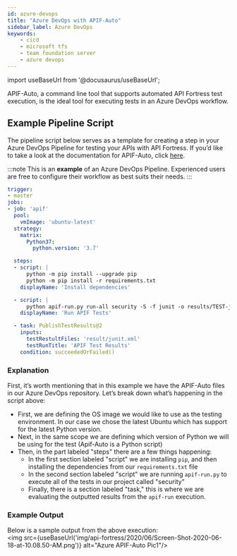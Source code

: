 ```yaml
---
id: azure-devops
title: "Azure DevOps with APIF-Auto"
sidebar_label: Azure DevOps
keywords:
    - cicd
    - microsoft tfs
    - team foundation server
    - azure devops
---
```


import useBaseUrl from '@docusaurus/useBaseUrl';

APIF-Auto, a command line tool that supports automated API Fortress test execution, is the ideal tool for executing tests in an Azure DevOps workflow.

## Example Pipeline Script

The pipeline script below serves as a template for creating a step in your Azure DevOps Pipeline for testing your APIs with API Fortress. If you’d like to take a look at the documentation for APIF-Auto, click [here](/api-testing/on-prem/ci/apif-auto).

:::note
This is an **example** of an Azure DevOps Pipeline. Experienced users are free to configure their workflow as best suits their needs.
:::

```yaml
trigger:  
- master  
jobs:  
- job: 'apif'  
  pool:  
    vmImage: 'ubuntu-latest'  
  strategy:  
    matrix:  
      Python37:  
        python.version: '3.7'  

  steps:  
  - script: |  
      python -m pip install --upgrade pip  
      python -m pip install -r requirements.txt  
    displayName: 'Install dependencies'  

  - script: |  
      python apif-run.py run-all security -S -f junit -o results/TEST-junit.xml  
    displayName: 'Run APIF Tests'  

  - task: PublishTestResults@2  
    inputs:  
      testRestultFiles: 'result/junit.xml'  
      testRunTitle: 'APIF Test Results'  
    condition: succeededOrFailed()
```

### Explanation

First, it’s worth mentioning that in this example we have the APIF-Auto files in our Azure DevOps repository. Let’s break down what’s happening in the script above:  

- First, we are defining the OS image we would like to use as the testing environment. In our case we chose the latest Ubuntu which has support for the latest Python version.
- Next, in the same scope we are defining which version of Python we will be using for the test (Apif-Auto is a Python script)
- Then, in the part labeled "steps" there are a few things happening:
    - In the first section labeled "script" we are installing `pip`, and then installing the dependencies from our `requirements.txt` file
    - In the second section labeled "script" we are running `apif-run.py` to execute all of the tests in our project called "security"
    - Finally, there is a section labeled "task," this is where we are evaluating the outputted results from the `apif-run` execution.

### Example Output

Below is a sample output from the above execution:  
<img src={useBaseUrl('img/api-fortress/2020/06/Screen-Shot-2020-06-18-at-10.08.50-AM.png')} alt="Azure APIF-Auto Pic1"/>
